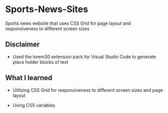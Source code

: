 # Sports-News-Sites
Sports news website that uses CSS Grid for page layout and responsiveness to different screen sizes

## Disclaimer

 - Used the lorem30 extension pack for Visual Studio Code to generate place holder blocks of text
 
## What I learned

 * Utilizing CSS Grid for responsiveness to different screen sizes and page layout
 
 * Using CSS variables
 

